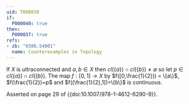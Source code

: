 ```yaml
---
uid: T000038
if:
  P000040: true
then:
  P000037: true
refs:
- zb: "0386.54001"
  name: Counterexamples in Topology
---
```


If $X$ is ultraconnected and $a,b \in X$ then $cl(\{a\}) \cap cl(\{b\}) \neq \emptyset$ so let $p \in cl(\{a\}) \cap cl(\{b\})$. The map $f:[0,1] \rightarrow X$ by $f([0,\frac{1}{2})) = \{a\}$, $f(\frac{1}{2})=p$ and $f((\frac{1}{2},1])=\{b\}$ is continuous.

Asserted on page 29 of {{doi:10.1007/978-1-4612-6290-9}}.

